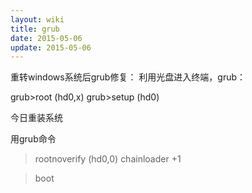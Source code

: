 ```yaml
---
layout: wiki
title: grub
date: 2015-05-06
update: 2015-05-06
---
```


重转windows系统后grub修复：
利用光盘进入终端，grub：

grub>root (hd0,x)
grub>setup (hd0)

今日重装系统

用grub命令
>rootnoverify (hd0,0)
>chainloader +1

>boot
